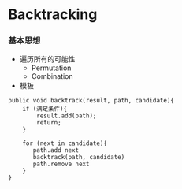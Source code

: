 # Backtracking

### 基本思想

* 遍历所有的可能性
  * Permutation
  * Combination
* 模板

```
public void backtrack(result, path, candidate){
    if (满足条件){
        result.add(path);
        return;
    }

    for (next in candidate){
       path.add next
       backtrack(path, candidate)
       path.remove next
    }
}
```
